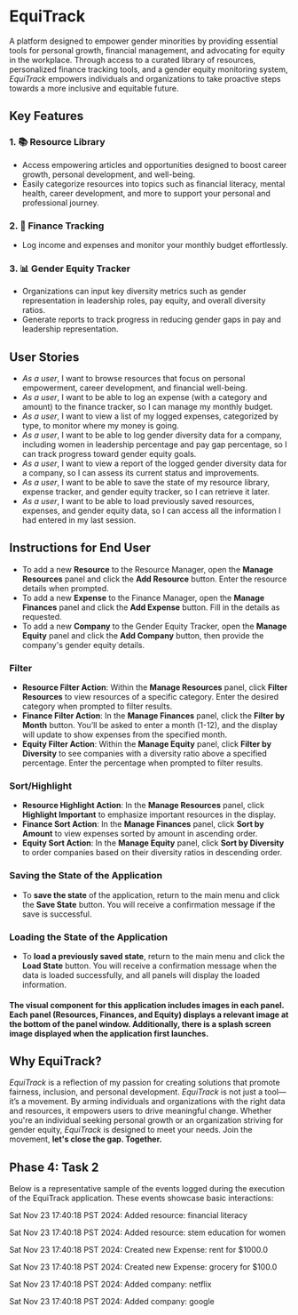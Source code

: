 # **EquiTrack**

A  platform designed to empower gender minorities by providing essential tools for personal growth, financial management, and advocating for equity in the workplace. Through access to a curated library of resources, personalized finance tracking tools, and a gender equity monitoring system, *EquiTrack* empowers individuals and organizations to take proactive steps towards a more inclusive and equitable future.

## **Key Features**
### 1. 📚 **Resource Library**
- Access empowering articles and opportunities designed to boost career growth, personal development, and well-being.
- Easily categorize resources into topics such as financial literacy, mental health, career development, and more to support your personal and professional journey.

### 2. 💸 **Finance Tracking**
- Log income and expenses and monitor your monthly budget effortlessly.

### 3. 📊 **Gender Equity Tracker**
- Organizations can input key diversity metrics such as gender representation in leadership roles, pay equity, and overall diversity ratios.
- Generate reports to track progress in reducing gender gaps in pay and leadership representation.


## **User Stories**
- *As a user*, I want to browse resources that focus on personal empowerment, career development, and financial well-being.
- *As a user*, I want to be able to log an expense (with a category and amount) to the finance tracker, so I can manage my monthly budget.
- *As a user*, I want to view a list of my logged expenses, categorized by type, to monitor where my money is going.
- *As a user*, I want to be able to log gender diversity data for a company, including women in leadership percentage and pay gap percentage, so I can track progress toward gender equity goals.
- *As a user*, I want to view a report of the logged gender diversity data for a company, so I can assess its current status and improvements.
- *As a user*, I want to be able to save the state of my resource library, expense tracker, and gender equity tracker, so I can retrieve it later.
- *As a user*, I want to be able to load previously saved resources, expenses, and gender equity data, so I can access all the information I had entered in my last session.

## Instructions for End User

- To add a new **Resource** to the Resource Manager, open the **Manage Resources** panel and click the **Add Resource** button. Enter the resource details when prompted.
- To add a new **Expense** to the Finance Manager, open the **Manage Finances** panel and click the **Add Expense** button. Fill in the details as requested.
- To add a new **Company** to the Gender Equity Tracker, open the **Manage Equity** panel and click the **Add Company** button, then provide the company's gender equity details.

### Filter
- **Resource Filter Action**: Within the **Manage Resources** panel, click **Filter Resources** to view resources of a specific category. Enter the desired category when prompted to filter results.
- **Finance Filter Action**: In the **Manage Finances** panel, click the **Filter by Month** button. You’ll be asked to enter a month (1-12), and the display will update to show expenses from the specified month.
- **Equity Filter Action**: Within the **Manage Equity** panel, click **Filter by Diversity** to see companies with a diversity ratio above a specified percentage. Enter the percentage when prompted to filter results.

### Sort/Highlight
- **Resource Highlight Action**: In the **Manage Resources** panel, click **Highlight Important** to emphasize important resources in the display.
- **Finance Sort Action**: In the **Manage Finances** panel, click **Sort by Amount** to view expenses sorted by amount in ascending order.
- **Equity Sort Action**: In the **Manage Equity** panel, click **Sort by Diversity** to order companies based on their diversity ratios in descending order.

### Saving the State of the Application
- To **save the state** of the application, return to the main menu and click the **Save State** button. You will receive a confirmation message if the save is successful.

### Loading the State of the Application
- To **load a previously saved state**, return to the main menu and click the **Load State** button. You will receive a confirmation message when the data is loaded successfully, and all panels will display the loaded information.

#### The **visual component** for this application includes **images** in each panel. Each panel (Resources, Finances, and Equity) displays a relevant  image at the bottom of the panel window. Additionally, there is a **splash screen image** displayed when the application first launches.

## **Why EquiTrack?**
*EquiTrack* is a reflection of my passion for creating solutions that promote fairness, inclusion, and personal development.
*EquiTrack* is not just a tool—it’s a movement. By arming individuals and organizations with the right data and resources, it empowers users to drive meaningful change. Whether you're an individual seeking personal growth or an organization striving for gender equity, *EquiTrack* is designed to meet your needs. Join the movement, **let's close the gap. Together.**

## Phase 4: Task 2

Below is a representative sample of the events logged during the execution of the EquiTrack application. These events showcase basic interactions:

Sat Nov 23 17:40:18 PST 2024: Added resource: financial literacy

Sat Nov 23 17:40:18 PST 2024: Added resource: stem education for women

Sat Nov 23 17:40:18 PST 2024: Created new Expense: rent for $1000.0

Sat Nov 23 17:40:18 PST 2024: Created new Expense: grocery for $100.0

Sat Nov 23 17:40:18 PST 2024: Added company: netflix

Sat Nov 23 17:40:18 PST 2024: Added company: google


